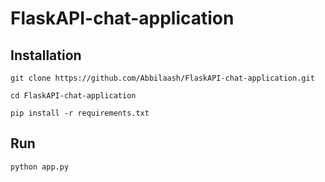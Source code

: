 # FlaskAPI-chat-application

## Installation
```
git clone https://github.com/Abbilaash/FlaskAPI-chat-application.git
```
```
cd FlaskAPI-chat-application
```
```
pip install -r requirements.txt
```

## Run
```
python app.py
```
